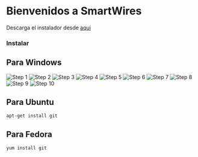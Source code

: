# Bienvenidos a SmartWires

Descarga el instalador desde [aqui](https://git-scm.com/)

### Instalar

## Para Windows
![Step 1](https://github.com/Smartwiresmx/workshopGit/blob/master/in1.PNG)
![Step 2](https://github.com/Smartwiresmx/workshopGit/blob/master/in2.PNG)
![Step 3](https://github.com/Smartwiresmx/workshopGit/blob/master/in3.PNG)
![Step 4](https://github.com/Smartwiresmx/workshopGit/blob/master/in4.PNG)
![Step 5](https://github.com/Smartwiresmx/workshopGit/blob/master/in5.PNG)
![Step 6](https://github.com/Smartwiresmx/workshopGit/blob/master/in6.PNG)
![Step 7](https://github.com/Smartwiresmx/workshopGit/blob/master/in7.PNG)
![Step 8](https://github.com/Smartwiresmx/workshopGit/blob/master/in8.PNG)
![Step 9](https://github.com/Smartwiresmx/workshopGit/blob/master/in9.PNG)
![Step 10](https://github.com/Smartwiresmx/workshopGit/blob/master/in10.PNG)

## Para Ubuntu
`apt-get install git`

## Para Fedora
`yum install git`

